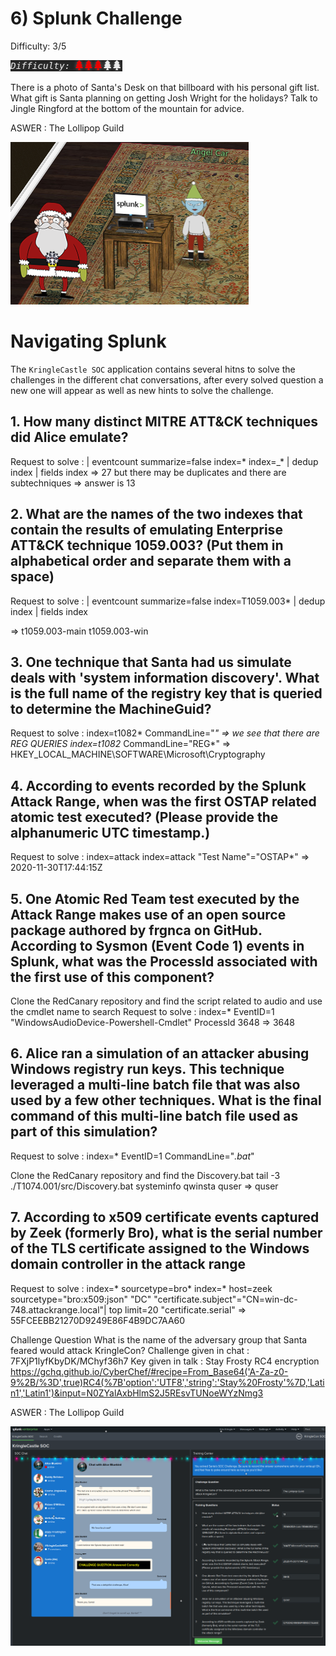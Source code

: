# 6) Splunk Challenge
Difficulty: 3/5

![Difficulty](../../img/Dificulty3.png)

There is a photo of Santa's Desk on that billboard with his personal gift list. What gift is Santa planning on getting Josh Wright for the holidays? Talk to Jingle Ringford at the bottom of the mountain for advice.

ASWER : The Lollipop Guild

![Access](6-Splunk-Challenge-access.png)

# Navigating Splunk
The `KringleCastle SOC` application contains several hitns to solve the challenges in the different chat conversations, after every solved question a new one will appear as well as new hints to solve the challenge.

## 1.	How many distinct MITRE ATT&CK techniques did Alice emulate? 
Request to solve :
| eventcount summarize=false index=* index=_* | dedup index | fields index
=> 27 but there may be duplicates and there are subtechniques => answer is 13

## 2.	What are the names of the two indexes that contain the results of emulating Enterprise ATT&CK technique 1059.003? (Put them in alphabetical order and separate them with a space)
Request to solve :
| eventcount summarize=false index=T1059.003*  | dedup index | fields index

=> t1059.003-main t1059.003-win

## 3.  One technique that Santa had us simulate deals with 'system information discovery'. What is the full name of the registry key that is queried to determine the MachineGuid?
Request to solve :
index=t1082* CommandLine="*" => we see that there are REG QUERIES 
index=t1082* CommandLine="REG*"
=> HKEY_LOCAL_MACHINE\SOFTWARE\Microsoft\Cryptography

## 4.	According to events recorded by the Splunk Attack Range, when was the first OSTAP related atomic test executed? (Please provide the alphanumeric UTC timestamp.)
Request to solve :
index=attack
index=attack "Test Name"="OSTAP*"
=> 2020-11-30T17:44:15Z

## 5. One Atomic Red Team test executed by the Attack Range makes use of an open source package authored by frgnca on GitHub. According to Sysmon (Event Code 1) events in Splunk, what was the ProcessId associated with the first use of this component?

Clone the RedCanary repository and find the script related to audio and use the cmdlet name to search
Request to solve :
index=* EventID=1 "WindowsAudioDevice-Powershell-Cmdlet"
ProcessId 3648
⇒ 3648

## 6. Alice ran a simulation of an attacker abusing Windows registry run keys. This technique leveraged a multi-line batch file that was also used by a few other techniques. What is the final command of this multi-line batch file used as part of this simulation?
Request to solve :
index=* EventID=1 CommandLine="*.bat*"

Clone the RedCanary repository and find the Discovery.bat
tail -3 ./T1074.001/src/Discovery.bat
systeminfo
qwinsta
quser
⇒ quser

## 7. According to x509 certificate events captured by Zeek (formerly Bro), what is the serial number of the TLS certificate assigned to the Windows domain controller in the attack range
Request to solve :
index=* sourcetype=bro* 
index=* host=zeek sourcetype="bro:x509:json" "DC" "certificate.subject"="CN=win-dc-748.attackrange.local"| top limit=20 "certificate.serial"
⇒ 55FCEEBB21270D9249E86F4B9DC7AA60

Challenge Question
What is the name of the adversary group that Santa feared would attack KringleCon?
Challenge given in chat : 7FXjP1lyfKbyDK/MChyf36h7
Key given in talk : Stay Frosty
RC4 encryption
https://gchq.github.io/CyberChef/#recipe=From_Base64('A-Za-z0-9%2B/%3D',true)RC4(%7B'option':'UTF8','string':'Stay%20Frosty'%7D,'Latin1','Latin1')&input=N0ZYalAxbHlmS2J5REsvTUNoeWYzNmg3


ASWER : The Lollipop Guild

![Solution](6-Splunk-Challenge-solution.png)